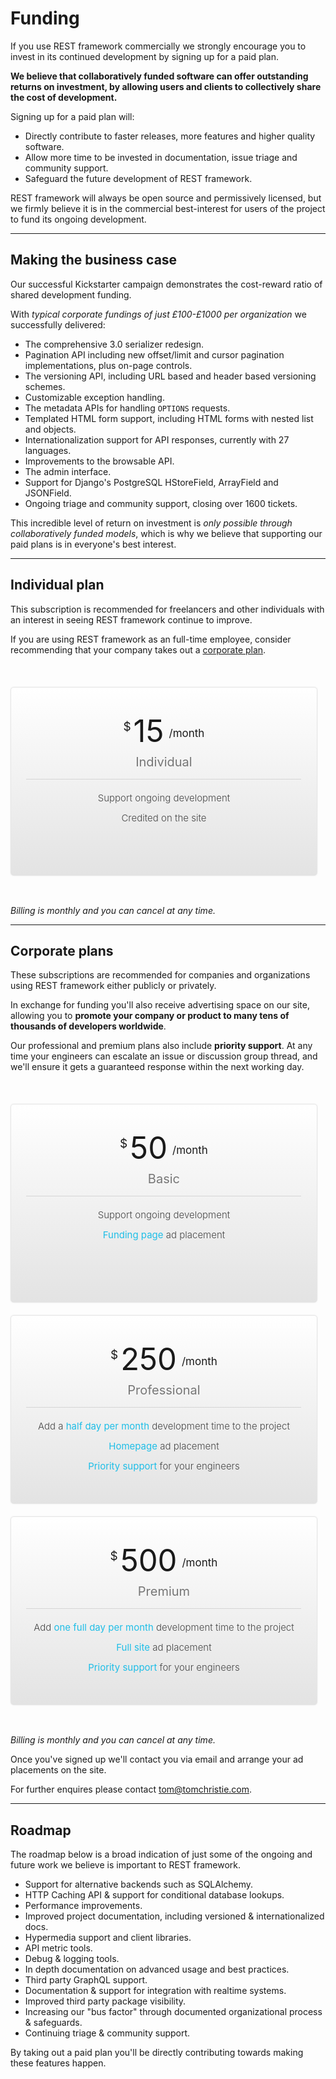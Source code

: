 <script>
// Imperfect, but easier to fit in with the existing docs build.
// Hyperlinks should point directly to the "fund." subdomain, but this'll
// handle the nav bar links without requiring any docs build changes for the moment.
if (window.location.hostname == "www.django-rest-framework.org") {
    window.location.replace("https://fund.django-rest-framework.org/topics/funding/");
}
</script>

<style>
.chart {
    background-color: #e3e3e3;
    background: -webkit-linear-gradient(top, #fff 0, #e3e3e3 100%);
    border: 1px solid #E6E6E6;
    border-radius: 5px;
    box-shadow: 0px 0px 2px 0px rgba(181, 181, 181, 0.3);
    padding: 40px 0px 5px;
    position: relative;
    text-align: center;
    width: 97%;
    min-height: 255px;
    position: relative;
    top: 37px;
    margin-bottom: 20px}
.quantity {
    text-align: center}
.dollar {
    font-size: 19px;
    position: relative;
    top: -18px;
}
.price {
    font-size: 49px;}
.period {
    font-size: 17px;
    position: relative;
    top: -8px;
    margin-left: 4px;}
.plan-name {
	 text-align: center;
    font-size: 20px;
    font-weight: 400;
    color: #777;
    border-bottom: 1px solid #d5d5d5;
    padding-bottom: 15px;
    width: 90%;
    margin: 0 auto;
    margin-top: 8px;}
.specs {
    margin-top: 20px;}
.specs.startup {
    margin-bottom: 93px}
.spec {
    font-size: 15px;
    color: #474747;
    text-align: center;
    font-weight: 300;
    margin-bottom: 13px;}
.variable {
    color: #1FBEE7;
    font-weight: 400;}
form.signup {
    margin-top: 35px}
.clear-promo {
    padding-top: 30px}
#main-content h1:first-of-type {
    margin: 0 0 50px;
    font-size: 60px;
    font-weight: 200;
    text-align: center
}
#main-content {
    padding-top: 10px; line-height: 23px
}
#main-content li {
    line-height: 23px
}
</style>

# Funding

If you use REST framework commercially we strongly encourage you to invest in its continued development by signing up for a paid plan.

**We believe that collaboratively funded software can offer outstanding returns on investment, by allowing users and clients to collectively share the cost of development.**

Signing up for a paid plan will:

* Directly contribute to faster releases, more features and higher quality software.
* Allow more time to be invested in documentation, issue triage and community support.
* Safeguard the future development of REST framework.

REST framework will always be open source and permissively licensed, but we firmly believe it is in the commercial best-interest for users of the project to fund its ongoing development.

---

## Making the business case

Our successful Kickstarter campaign demonstrates the cost-reward ratio of shared development funding.

With *typical corporate fundings of just £100-£1000 per organization* we successfully delivered:

* The comprehensive 3.0 serializer redesign.
* Pagination API including new offset/limit and cursor pagination implementations, plus  on-page controls.
* The versioning API, including URL based and header based versioning schemes.
* Customizable exception handling.
* The metadata APIs for handling `OPTIONS` requests.
* Templated HTML form support, including HTML forms with nested list and objects.
* Internationalization support for API responses, currently with 27 languages.
* Improvements to the browsable API.
* The admin interface.
* Support for Django's PostgreSQL HStoreField, ArrayField and JSONField.
* Ongoing triage and community support, closing over 1600 tickets.

This incredible level of return on investment is *only possible through collaboratively funded models*, which is why we believe that supporting our paid plans is in everyone's best interest.

---

## Individual plan

This subscription is recommended for freelancers and other individuals with an interest in seeing REST framework continue to&nbsp;improve.

If you are using REST framework as an full-time employee, consider recommending that your company takes out a [corporate&nbsp;plan](#corporate-plans).

<div class="pricing">
				<div class="span4">
					<div class="chart first">
						<div class="quantity">
							<span class="dollar">$</span>
							<span class="price">15</span>
							<span class="period">/month</span>
						</div>
						<div class="plan-name">Individual</div>
						<div class="specs">
							<div class="spec">
								Support ongoing development
							</div>
							<div class="spec">
								Credited on the site
							</div>
						</div>
						<form class="signup" action="/signup/individual/" method="POST">
  <script
    src="https://checkout.stripe.com/checkout.js" class="stripe-button"
    data-key="pk_test_pSlS9x7p9l5capgZrXLrwchb"
    data-amount="1500"
    data-name="Django REST framework"
    data-description="Individual"
    data-currency="usd"
    data-allow-remember-me=false
    data-label='Sign up'
    data-panel-label='Sign up - {{amount}}/mo'>
  </script>
</form>
					</div>
				</div>
			</div>
<div style="clear: both; padding-top: 50px"></div>

*Billing is monthly and you can cancel at any time.*

---

## Corporate plans

These subscriptions are recommended for companies and organizations using REST framework either publicly or privately.

In exchange for funding you'll also receive advertising space on our site, allowing you to **promote your company or product to many tens of thousands of developers worldwide**.

Our professional and premium plans also include **priority support**. At any time your engineers can escalate an issue or discussion group thread, and we'll ensure it gets a guaranteed response within the next working day.

<div class="pricing">
				<div class="span4">
					<div class="chart first">
						<div class="quantity">
							<span class="dollar">$</span>
							<span class="price">50</span>
							<span class="period">/month</span>
						</div>
						<div class="plan-name">Basic</div>
						<div class="specs startup">
							<div class="spec">
								Support ongoing development
							</div>
							<div class="spec">
								<span class="variable">Funding page</span> ad placement
							</div>
						</div>
						<form class="signup" action="/signup/startup/" method="POST">
  <script
    src="https://checkout.stripe.com/checkout.js" class="stripe-button"
    data-key="pk_test_pSlS9x7p9l5capgZrXLrwchb"
    data-amount="5000"
    data-name="Django REST framework"
    data-description="Basic"
    data-currency="usd"
    data-allow-remember-me=false
    data-label='Sign up'
    data-panel-label='Sign up - {{amount}}/mo'>
  </script>
</form>
					</div>
				</div>
				<div class="span4">
					<div class="chart">
						<div class="quantity">
							<span class="dollar">$</span>
							<span class="price">250</span>
							<span class="period">/month</span>
						</div>
						<div class="plan-name">Professional</div>
						<div class="specs">
							<div class="spec">
								Add a <span class="variable">half day per&nbsp;month</span> development time to the project
							</div>
							<div class="spec">
								<span class="variable">Homepage</span> ad placement
							</div>
							<div class="spec">
								<span class="variable">Priority support</span> for your engineers
							</div>
						</div>
						<form class="signup" action="/signup/professional/" method="POST">
  <script
    src="https://checkout.stripe.com/checkout.js" class="stripe-button"
    data-key="pk_test_pSlS9x7p9l5capgZrXLrwchb"
    data-amount="25000"
    data-name="Django REST framework"
    data-description="Professional"
    data-currency="usd"
    data-allow-remember-me=false
    data-label='Sign up'
    data-panel-label='Sign up - {{amount}}/mo'>
  </script>
</form>
					</div>
				</div>
				<div class="span4">
					<div class="chart last">
						<div class="quantity">
							<span class="dollar">$</span>
							<span class="price">500</span>
							<span class="period">/month</span>
						</div>
						<div class="plan-name">Premium</div>
						<div class="specs">
							<div class="spec">
								Add <span class="variable">one full day per&nbsp;month</span> development time to the project
							</div>
							<div class="spec">
								<span class="variable">Full site</span> ad placement
							</div>
							<div class="spec">
								<span class="variable">Priority support</span> for your engineers
							</div>
						</div>
						<form class="signup" action="/signup/premium/" method="POST">
  <script
    src="https://checkout.stripe.com/checkout.js" class="stripe-button"
    data-key="pk_test_pSlS9x7p9l5capgZrXLrwchb"
    data-amount="50000"
    data-name="Django REST framework"
    data-description="Premium"
    data-currency="usd"
    data-allow-remember-me=false
    data-label='Sign up'
    data-panel-label='Sign up - {{amount}}/mo'>
  </script>
</form>
					</div>
				</div>
			</div>

<div style="clear: both; padding-top: 50px"></div>

*Billing is monthly and you can cancel at any time.*

Once you've signed up we'll contact you via email and arrange your ad placements on the site.

For further enquires please contact <a href=mailto:tom@tomchristie.com>tom@tomchristie.com</a>.

---

## Roadmap

The roadmap below is a broad indication of just some of the ongoing and future work we believe is important to REST framework.

* Support for alternative backends such as SQLAlchemy.
* HTTP Caching API & support for conditional database lookups.
* Performance improvements.
* Improved project documentation, including versioned & internationalized docs.
* Hypermedia support and client libraries.
* API metric tools.
* Debug & logging tools.
* In depth documentation on advanced usage and best practices.
* Third party GraphQL support.
* Documentation & support for integration with realtime systems.
* Improved third party package visibility.
* Increasing our "bus factor" through documented organizational process & safeguards.
* Continuing triage & community support.

By taking out a paid plan you'll be directly contributing towards making these features happen.
